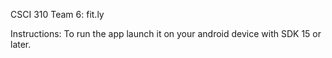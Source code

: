 CSCI 310
Team 6: fit.ly

Instructions:
To run the app launch it on your android device with SDK 15 or later.